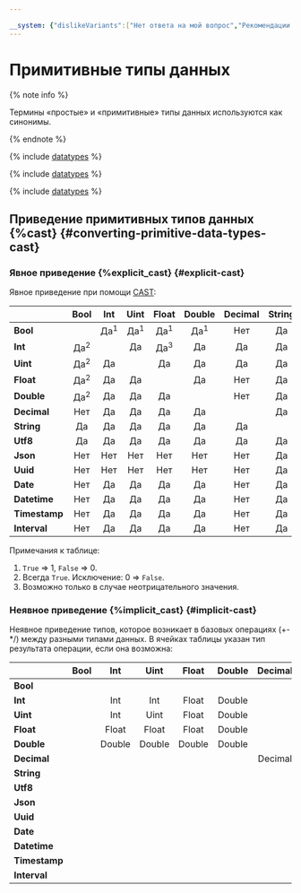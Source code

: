 ```yaml
---

__system: {"dislikeVariants":["Нет ответа на мой вопрос","Рекомендации не помогли","Содержание не соответсвует заголовку","Другое"]}
---
```

# Примитивные типы данных

{% note info %}

Термины «простые» и «примитивные» типы данных используются как синонимы.

{% endnote %}

{% include [datatypes](../../../_includes/datatypes_primitive_number.md) %}

{% include [datatypes](../../../_includes/datatypes_primitive_string.md) %}

{% include [datatypes](../../../_includes/datatypes_primitive_datetime.md) %}

## Приведение примитивных типов данных {%cast} {#converting-primitive-data-types-cast}

### Явное приведение {%explicit_cast} {#explicit-cast}

Явное приведение при помощи [CAST](../syntax/expressions.md#cast):

<table class="docutils">
	<thead>
		<tr>
			<th></th>
			<th align="center"><strong>Bool</strong></th>
			<th align="center"><strong>Int</strong></th>
			<th align="center"><strong>Uint</strong></th>
			<th align="center"><strong>Float</strong></th>
			<th align="center"><strong>Double</strong></th>
			<th align="center"><strong>Decimal</strong></th>
			<th align="center"><strong>String</strong></th>
			<th align="center"><strong>Utf8</strong></th>
			<th align="center"><strong>Json</strong></th>
			<th align="center"><strong>Yson</strong></th>
			<th align="center"><strong>Uuid</strong></th>
			<th align="center"><strong>Date</strong></th>
			<th align="center"><strong>Datetime</strong></th>
			<th align="center"><strong>Timestamp</strong></th>
			<th align="center"><strong>Interval</strong></th>
		</tr>
	</thead>
	<tbody>
		<tr>
			<td><strong>Bool</strong></td>
			<td align="center" class="dis-cell"></td>
			<td align="center" class="yes-cell">Да<sup>1</sup></td>
			<td align="center" class="yes-cell">Да<sup>1</sup></td>
			<td align="center" class="yes-cell">Да<sup>1</sup></td>
			<td align="center" class="yes-cell">Да<sup>1</sup></td>
			<td align="center" class="no-cell">Нет</td>
			<td align="center" class="yes-cell">Да</td>
			<td align="center" class="no-cell">Нет</td>
			<td align="center" class="no-cell">Нет</td>
			<td align="center" class="no-cell">Нет</td>
			<td align="center" class="no-cell">Нет</td>
			<td align="center" class="no-cell">Нет</td>
			<td align="center" class="no-cell">Нет</td>
			<td align="center" class="no-cell">Нет</td>
			<td align="center" class="no-cell">Нет</td>
		</tr>
		<tr>
			<td><strong>Int</strong></td>
			<td align="center" class="yes-cell">Да<sup>2</sup></td>
			<td align="center" class="dis-cell"></td>
			<td align="center" class="yes-cell">Да</td>
			<td align="center" class="yes-cell">Да<sup>3</sup></td>
			<td align="center" class="yes-cell">Да</td>
			<td align="center" class="yes-cell">Да</td>
			<td align="center" class="yes-cell">Да</td>
			<td align="center" class="no-cell">Нет</td>
			<td align="center" class="no-cell">Нет</td>
			<td align="center" class="no-cell">Нет</td>
			<td align="center" class="no-cell">Нет</td>
			<td align="center" class="yes-cell">Да</td>
			<td align="center" class="yes-cell">Да</td>
			<td align="center" class="yes-cell">Да</td>
			<td align="center" class="yes-cell">Да</td>
		</tr>
		<tr>
			<td><strong>Uint</strong></td>
			<td align="center" class="yes-cell">Да<sup>2</sup></td>
			<td align="center" class="yes-cell">Да</td>
			<td align="center" class="dis-cell"></td>
			<td align="center" class="yes-cell">Да</td>
			<td align="center" class="yes-cell">Да</td>
			<td align="center" class="yes-cell">Да</td>
			<td align="center" class="yes-cell">Да</td>
			<td align="center" class="no-cell">Нет</td>
			<td align="center" class="no-cell">Нет</td>
			<td align="center" class="no-cell">Нет</td>
			<td align="center" class="no-cell">Нет</td>
			<td align="center" class="yes-cell">Да</td>
			<td align="center" class="yes-cell">Да</td>
			<td align="center" class="yes-cell">Да</td>
			<td align="center" class="yes-cell">Да</td>
		</tr>
		<tr>
			<td><strong>Float</strong></td>
			<td align="center" class="yes-cell">Да<sup>2</sup></td>
			<td align="center" class="yes-cell">Да</td>
			<td align="center" class="yes-cell">Да</td>
			<td align="center" class="dis-cell"></td>
			<td align="center" class="yes-cell">Да</td>
			<td align="center" class="no-cell">Нет</td>
			<td align="center" class="yes-cell">Да</td>
			<td align="center" class="no-cell">Нет</td>
			<td align="center" class="no-cell">Нет</td>
			<td align="center" class="no-cell">Нет</td>
			<td align="center" class="no-cell">Нет</td>
			<td align="center" class="no-cell">Нет</td>
			<td align="center" class="no-cell">Нет</td>
			<td align="center" class="no-cell">Нет</td>
			<td align="center" class="no-cell">Нет</td>
		</tr>
		<tr>
			<td><strong>Double</strong></td>
			<td align="center" class="yes-cell">Да<sup>2</sup></td>
			<td align="center" class="yes-cell">Да</td>
			<td align="center" class="yes-cell">Да</td>
			<td align="center" class="yes-cell">Да</td>
			<td align="center" class="dis-cell"></td>
			<td align="center" class="no-cell">Нет</td>
			<td align="center" class="yes-cell">Да</td>
			<td align="center" class="no-cell">Нет</td>
			<td align="center" class="no-cell">Нет</td>
			<td align="center" class="no-cell">Нет</td>
			<td align="center" class="no-cell">Нет</td>
			<td align="center" class="no-cell">Нет</td>
			<td align="center" class="no-cell">Нет</td>
			<td align="center" class="no-cell">Нет</td>
			<td align="center" class="no-cell">Нет</td>
		</tr>
		<tr>
			<td><strong>Decimal</strong></td>
			<td align="center" class="no-cell">Нет</td>
			<td align="center" class="yes-cell">Да</td>
			<td align="center" class="yes-cell">Да</td>
			<td align="center" class="yes-cell">Да</td>
			<td align="center" class="yes-cell">Да</td>
			<td align="center" class="dis-cell"></td>
			<td align="center" class="yes-cell">Да</td>
			<td align="center" class="no-cell">Нет</td>
			<td align="center" class="no-cell">Нет</td>
			<td align="center" class="no-cell">Нет</td>
			<td align="center" class="no-cell">Нет</td>
			<td align="center" class="no-cell">Нет</td>
			<td align="center" class="no-cell">Нет</td>
			<td align="center" class="no-cell">Нет</td>
			<td align="center" class="no-cell">Нет</td>
		</tr>
		<tr>
			<td><strong>String</strong></td>
			<td align="center" class="yes-cell">Да</td>
			<td align="center" class="yes-cell">Да</td>
			<td align="center" class="yes-cell">Да</td>
			<td align="center" class="yes-cell">Да</td>
			<td align="center" class="yes-cell">Да</td>
			<td align="center" class="yes-cell">Да</td>
			<td align="center" class="dis-cell"></td>
			<td align="center" class="yes-cell">Да</td>
			<td align="center" class="yes-cell">Да</td>
			<td align="center" class="yes-cell">Да</td>
			<td align="center" class="yes-cell">Да</td>
			<td align="center" class="yes-cell">Да</td>
			<td align="center" class="yes-cell">Да</td>
			<td align="center" class="yes-cell">Да</td>
			<td align="center" class="yes-cell">Да</td>
		</tr>
		<tr>
			<td><strong>Utf8</strong></td>
			<td align="center" class="yes-cell">Да</td>
			<td align="center" class="yes-cell">Да</td>
			<td align="center" class="yes-cell">Да</td>
			<td align="center" class="yes-cell">Да</td>
			<td align="center" class="yes-cell">Да</td>
			<td align="center" class="yes-cell">Да</td>
			<td align="center" class="yes-cell">Да</td>
			<td align="center" class="dis-cell"></td>
			<td align="center" class="no-cell">Нет</td>
			<td align="center" class="no-cell">Нет</td>
			<td align="center" class="no-cell">Нет</td>
			<td align="center" class="yes-cell">Да</td>
			<td align="center" class="yes-cell">Да</td>
			<td align="center" class="yes-cell">Да</td>
			<td align="center" class="yes-cell">Да</td>
		</tr>
		<tr>
			<td><strong>Json</strong></td>
			<td align="center" class="no-cell">Нет</td>
			<td align="center" class="no-cell">Нет</td>
			<td align="center" class="no-cell">Нет</td>
			<td align="center" class="no-cell">Нет</td>
			<td align="center" class="no-cell">Нет</td>
			<td align="center" class="no-cell">Нет</td>
			<td align="center" class="yes-cell">Да</td>
			<td align="center" class="yes-cell">Да</td>
			<td align="center" class="dis-cell"></td>
			<td align="center" class="no-cell">Нет</td>
			<td align="center" class="no-cell">Нет</td>
			<td align="center" class="no-cell">Нет</td>
			<td align="center" class="no-cell">Нет</td>
			<td align="center" class="no-cell">Нет</td>
			<td align="center" class="no-cell">Нет</td>
		</tr>
		<tr>
			<td><strong>Uuid</strong></td>
			<td align="center" class="no-cell">Нет</td>
			<td align="center" class="no-cell">Нет</td>
			<td align="center" class="no-cell">Нет</td>
			<td align="center" class="no-cell">Нет</td>
			<td align="center" class="no-cell">Нет</td>
			<td align="center" class="no-cell">Нет</td>
			<td align="center" class="yes-cell">Да</td>
			<td align="center" class="no-cell">Нет</td>
			<td align="center" class="no-cell">Нет</td>
			<td align="center" class="no-cell">Нет</td>
			<td align="center" class="dis-cell"></td>
			<td align="center" class="no-cell">Нет</td>
			<td align="center" class="no-cell">Нет</td>
			<td align="center" class="no-cell">Нет</td>
			<td align="center" class="no-cell">Нет</td>
		</tr>
		<tr>
			<td><strong>Date</strong></td>
			<td align="center" class="no-cell">Нет</td>
			<td align="center" class="yes-cell">Да</td>
			<td align="center" class="yes-cell">Да</td>
			<td align="center" class="yes-cell">Да</td>
			<td align="center" class="yes-cell">Да</td>
			<td align="center" class="no-cell">Нет</td>
			<td align="center" class="yes-cell">Да</td>
			<td align="center" class="no-cell">Нет</td>
			<td align="center" class="no-cell">Нет</td>
			<td align="center" class="no-cell">Нет</td>
			<td align="center" class="no-cell">Нет</td>
			<td align="center" class="dis-cell"></td>
			<td align="center" class="yes-cell">Да</td>
			<td align="center" class="yes-cell">Да</td>
			<td align="center" class="no-cell">Нет</td>
		</tr>
		<tr>
			<td><strong>Datetime</strong></td>
			<td align="center" class="no-cell">Нет</td>
			<td align="center" class="yes-cell">Да</td>
			<td align="center" class="yes-cell">Да</td>
			<td align="center" class="yes-cell">Да</td>
			<td align="center" class="yes-cell">Да</td>
			<td align="center" class="no-cell">Нет</td>
			<td align="center" class="yes-cell">Да</td>
			<td align="center" class="no-cell">Нет</td>
			<td align="center" class="no-cell">Нет</td>
			<td align="center" class="no-cell">Нет</td>
			<td align="center" class="no-cell">Нет</td>
			<td align="center" class="yes-cell">Да</td>
			<td align="center" class="dis-cell"></td>
			<td align="center" class="yes-cell">Да</td>
			<td align="center" class="no-cell">Нет</td>
		</tr>
		<tr>
			<td><strong>Timestamp</strong></td>
			<td align="center" class="no-cell">Нет</td>
			<td align="center" class="yes-cell">Да</td>
			<td align="center" class="yes-cell">Да</td>
			<td align="center" class="yes-cell">Да</td>
			<td align="center" class="yes-cell">Да</td>
			<td align="center" class="no-cell">Нет</td>
			<td align="center" class="yes-cell">Да</td>
			<td align="center" class="no-cell">Нет</td>
			<td align="center" class="no-cell">Нет</td>
			<td align="center" class="no-cell">Нет</td>
			<td align="center" class="no-cell">Нет</td>
			<td align="center" class="yes-cell">Да</td>
			<td align="center" class="yes-cell">Да</td>
			<td align="center" class="dis-cell"></td>
			<td align="center" class="no-cell">Нет</td>
		</tr>
		<tr>
			<td><strong>Interval</strong></td>
			<td align="center" class="no-cell">Нет</td>
			<td align="center" class="yes-cell">Да</td>
			<td align="center" class="yes-cell">Да</td>
			<td align="center" class="yes-cell">Да</td>
			<td align="center" class="yes-cell">Да</td>
			<td align="center" class="no-cell">Нет</td>
			<td align="center" class="yes-cell">Да</td>
			<td align="center" class="no-cell">Нет</td>
			<td align="center" class="no-cell">Нет</td>
			<td align="center" class="no-cell">Нет</td>
			<td align="center" class="no-cell">Нет</td>
			<td align="center" class="no-cell">Нет</td>
			<td align="center" class="no-cell">Нет</td>
			<td align="center" class="no-cell">Нет</td>
			<td align="center" class="dis-cell"></td>
		</tr>
	</tbody>
</table>

Примечания к таблице:

1. `True` => 1, `False` => 0.
2. Всегда `True`. Исключение: 0 => `False`.
3. Возможно только в случае неотрицательного значения.

### Неявное приведение {%implicit_cast} {#implicit-cast}

Неявное приведение типов, которое возникает в базовых операциях (+-\*/) между разными типами данных. В ячейках таблицы указан тип результата операции, если она возможна:

<table class="docutils">
	<thead>
		<tr>
			<th></th>
			<th align="center"><strong>Bool</strong></th>
			<th align="center"><strong>Int</strong></th>
			<th align="center"><strong>Uint</strong></th>
			<th align="center"><strong>Float</strong></th>
			<th align="center"><strong>Double</strong></th>
			<th align="center"><strong>Decimal</strong></th>
			<th align="center"><strong>String</strong></th>
			<th align="center"><strong>Utf8</strong></th>
			<th align="center"><strong>Json</strong></th>
			<th align="center"><strong>Yson</strong></th>
			<th align="center"><strong>Uuid</strong></th>
			<th align="center"><strong>Date</strong></th>
			<th align="center"><strong>Datetime</strong></th>
			<th align="center"><strong>Timestamp</strong></th>
			<th align="center"><strong>Interval</strong></th>
		</tr>
	</thead>
	<tbody>
		<tr>
			<td><strong>Bool</strong></td>
			<td align="center" class="dis-cell"></td>
			<td align="center" class="dis-cell"></td>
			<td align="center" class="dis-cell"></td>
			<td align="center" class="dis-cell"></td>
			<td align="center" class="dis-cell"></td>
			<td align="center" class="dis-cell"></td>
			<td align="center" class="dis-cell"></td>
			<td align="center" class="dis-cell"></td>
			<td align="center" class="dis-cell"></td>
			<td align="center" class="dis-cell"></td>
			<td align="center" class="dis-cell"></td>
			<td align="center" class="dis-cell"></td>
			<td align="center" class="dis-cell"></td>
			<td align="center" class="dis-cell"></td>
			<td align="center" class="dis-cell"></td>
		</tr>
		<tr>
			<td><strong>Int</strong></td>
			<td align="center" class="dis-cell"></td>
			<td align="center" class="yes-cell">Int</td>
			<td align="center" class="yes-cell">Int</td>
			<td align="center" class="yes-cell">Float</td>
			<td align="center" class="yes-cell">Double</td>
			<td align="center" class="dis-cell"></td>
			<td align="center" class="dis-cell"></td>
			<td align="center" class="dis-cell"></td>
			<td align="center" class="dis-cell"></td>
			<td align="center" class="dis-cell"></td>
			<td align="center" class="dis-cell"></td>
			<td align="center" class="dis-cell"></td>
			<td align="center" class="dis-cell"></td>
			<td align="center" class="dis-cell"></td>
			<td align="center" class="dis-cell"></td>
		</tr>
		<tr>
			<td><strong>Uint</strong></td>
			<td align="center" class="dis-cell"></td>
			<td align="center" class="yes-cell">Int</td>
			<td align="center" class="yes-cell">Uint</td>
			<td align="center" class="yes-cell">Float</td>
			<td align="center" class="yes-cell">Double</td>
			<td align="center" class="dis-cell"></td>
			<td align="center" class="dis-cell"></td>
			<td align="center" class="dis-cell"></td>
			<td align="center" class="dis-cell"></td>
			<td align="center" class="dis-cell"></td>
			<td align="center" class="dis-cell"></td>
			<td align="center" class="dis-cell"></td>
			<td align="center" class="dis-cell"></td>
			<td align="center" class="dis-cell"></td>
			<td align="center" class="dis-cell"></td>
		</tr>
		<tr>
			<td><strong>Float</strong></td>
			<td align="center" class="dis-cell"></td>
			<td align="center" class="yes-cell">Float</td>
			<td align="center" class="yes-cell">Float</td>
			<td align="center" class="yes-cell">Float</td>
			<td align="center" class="yes-cell">Double</td>
			<td align="center" class="dis-cell"></td>
			<td align="center" class="dis-cell"></td>
			<td align="center" class="dis-cell"></td>
			<td align="center" class="dis-cell"></td>
			<td align="center" class="dis-cell"></td>
			<td align="center" class="dis-cell"></td>
			<td align="center" class="dis-cell"></td>
			<td align="center" class="dis-cell"></td>
			<td align="center" class="dis-cell"></td>
			<td align="center" class="dis-cell"></td>
		</tr>
		<tr>
			<td><strong>Double</strong></td>
			<td align="center" class="dis-cell"></td>
			<td align="center" class="yes-cell">Double</td>
			<td align="center" class="yes-cell">Double</td>
			<td align="center" class="yes-cell">Double</td>
			<td align="center" class="yes-cell">Double</td>
			<td align="center" class="dis-cell"></td>
			<td align="center" class="dis-cell"></td>
			<td align="center" class="dis-cell"></td>
			<td align="center" class="dis-cell"></td>
			<td align="center" class="dis-cell"></td>
			<td align="center" class="dis-cell"></td>
			<td align="center" class="dis-cell"></td>
			<td align="center" class="dis-cell"></td>
			<td align="center" class="dis-cell"></td>
			<td align="center" class="dis-cell"></td>
		</tr>
		<tr>
			<td><strong>Decimal</strong></td>
			<td align="center" class="dis-cell"></td>
			<td align="center" class="dis-cell"></td>
			<td align="center" class="dis-cell"></td>
			<td align="center" class="dis-cell"></td>
			<td align="center" class="dis-cell"></td>
			<td align="center" class="yes-cell">Decimal</td>
			<td align="center" class="dis-cell"></td>
			<td align="center" class="dis-cell"></td>
			<td align="center" class="dis-cell"></td>
			<td align="center" class="dis-cell"></td>
			<td align="center" class="dis-cell"></td>
			<td align="center" class="dis-cell"></td>
			<td align="center" class="dis-cell"></td>
			<td align="center" class="dis-cell"></td>
			<td align="center" class="dis-cell"></td>
		</tr>
		<tr>
			<td><strong>String</strong></td>
			<td align="center" class="dis-cell"></td>
			<td align="center" class="dis-cell"></td>
			<td align="center" class="dis-cell"></td>
			<td align="center" class="dis-cell"></td>
			<td align="center" class="dis-cell"></td>
			<td align="center" class="dis-cell"></td>
			<td align="center" class="dis-cell"></td>
			<td align="center" class="dis-cell"></td>
			<td align="center" class="dis-cell"></td>
			<td align="center" class="dis-cell"></td>
			<td align="center" class="dis-cell"></td>
			<td align="center" class="dis-cell"></td>
			<td align="center" class="dis-cell"></td>
			<td align="center" class="dis-cell"></td>
			<td align="center" class="dis-cell"></td>
		</tr>
		<tr>
			<td><strong>Utf8</strong></td>
			<td align="center" class="dis-cell"></td>
			<td align="center" class="dis-cell"></td>
			<td align="center" class="dis-cell"></td>
			<td align="center" class="dis-cell"></td>
			<td align="center" class="dis-cell"></td>
			<td align="center" class="dis-cell"></td>
			<td align="center" class="dis-cell"></td>
			<td align="center" class="dis-cell"></td>
			<td align="center" class="dis-cell"></td>
			<td align="center" class="dis-cell"></td>
			<td align="center" class="dis-cell"></td>
			<td align="center" class="dis-cell"></td>
			<td align="center" class="dis-cell"></td>
			<td align="center" class="dis-cell"></td>
			<td align="center" class="dis-cell"></td>
		</tr>
		<tr>
			<td><strong>Json</strong></td>
			<td align="center" class="dis-cell"></td>
			<td align="center" class="dis-cell"></td>
			<td align="center" class="dis-cell"></td>
			<td align="center" class="dis-cell"></td>
			<td align="center" class="dis-cell"></td>
			<td align="center" class="dis-cell"></td>
			<td align="center" class="dis-cell"></td>
			<td align="center" class="dis-cell"></td>
			<td align="center" class="dis-cell"></td>
			<td align="center" class="dis-cell"></td>
			<td align="center" class="dis-cell"></td>
			<td align="center" class="dis-cell"></td>
			<td align="center" class="dis-cell"></td>
			<td align="center" class="dis-cell"></td>
			<td align="center" class="dis-cell"></td>
		</tr>
		<tr>
			<td><strong>Uuid</strong></td>
			<td align="center" class="dis-cell"></td>
			<td align="center" class="dis-cell"></td>
			<td align="center" class="dis-cell"></td>
			<td align="center" class="dis-cell"></td>
			<td align="center" class="dis-cell"></td>
			<td align="center" class="dis-cell"></td>
			<td align="center" class="dis-cell"></td>
			<td align="center" class="dis-cell"></td>
			<td align="center" class="dis-cell"></td>
			<td align="center" class="dis-cell"></td>
			<td align="center" class="dis-cell"></td>
			<td align="center" class="dis-cell"></td>
			<td align="center" class="dis-cell"></td>
			<td align="center" class="dis-cell"></td>
			<td align="center" class="dis-cell"></td>
		</tr>
		<tr>
			<td><strong>Date</strong></td>
			<td align="center" class="dis-cell"></td>
			<td align="center" class="dis-cell"></td>
			<td align="center" class="dis-cell"></td>
			<td align="center" class="dis-cell"></td>
			<td align="center" class="dis-cell"></td>
			<td align="center" class="dis-cell"></td>
			<td align="center" class="dis-cell"></td>
			<td align="center" class="dis-cell"></td>
			<td align="center" class="dis-cell"></td>
			<td align="center" class="dis-cell"></td>
			<td align="center" class="dis-cell"></td>
			<td align="center" class="dis-cell"></td>
			<td align="center" class="dis-cell"></td>
			<td align="center" class="dis-cell"></td>
			<td align="center" class="yes-cell">Date</td>
		</tr>
		<tr>
			<td><strong>Datetime</strong></td>
			<td align="center" class="dis-cell"></td>
			<td align="center" class="dis-cell"></td>
			<td align="center" class="dis-cell"></td>
			<td align="center" class="dis-cell"></td>
			<td align="center" class="dis-cell"></td>
			<td align="center" class="dis-cell"></td>
			<td align="center" class="dis-cell"></td>
			<td align="center" class="dis-cell"></td>
			<td align="center" class="dis-cell"></td>
			<td align="center" class="dis-cell"></td>
			<td align="center" class="dis-cell"></td>
			<td align="center" class="dis-cell"></td>
			<td align="center" class="dis-cell"></td>
			<td align="center" class="dis-cell"></td>
			<td align="center" class="yes-cell">Datetime</td>
		</tr>
		<tr>
			<td><strong>Timestamp</strong></td>
			<td align="center" class="dis-cell"></td>
			<td align="center" class="dis-cell"></td>
			<td align="center" class="dis-cell"></td>
			<td align="center" class="dis-cell"></td>
			<td align="center" class="dis-cell"></td>
			<td align="center" class="dis-cell"></td>
			<td align="center" class="dis-cell"></td>
			<td align="center" class="dis-cell"></td>
			<td align="center" class="dis-cell"></td>
			<td align="center" class="dis-cell"></td>
			<td align="center" class="dis-cell"></td>
			<td align="center" class="dis-cell"></td>
			<td align="center" class="dis-cell"></td>
			<td align="center" class="dis-cell"></td>
			<td align="center" class="yes-cell">Timestamp</td>
		</tr>
		<tr>
			<td><strong>Interval</strong></td>
			<td align="center" class="dis-cell"></td>
			<td align="center" class="dis-cell"></td>
			<td align="center" class="dis-cell"></td>
			<td align="center" class="dis-cell"></td>
			<td align="center" class="dis-cell"></td>
			<td align="center" class="dis-cell"></td>
			<td align="center" class="dis-cell"></td>
			<td align="center" class="dis-cell"></td>
			<td align="center" class="dis-cell"></td>
			<td align="center" class="dis-cell"></td>
			<td align="center" class="dis-cell"></td>
			<td align="center" class="yes-cell">Date</td>
			<td align="center" class="yes-cell">Datetime</td>
			<td align="center" class="yes-cell">Timestamp</td>
			<td align="center" class="yes-cell">Interval</td>
		</tr>
	</tbody>
</table>
